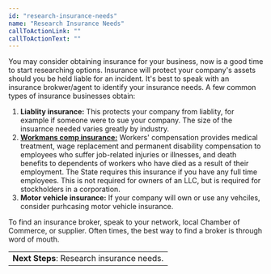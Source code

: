 ```yaml
---
id: "research-insurance-needs"
name: "Research Insurance Needs"
callToActionLink: ""
callToActionText: ""
---
```


You may consider obtaining insurance for your business, now is a good time to start researching options. Insurance will protect your company's assets should you be held liable for an incident. It's best to speak with an insurance brokwer/agent to identify your insurance needs. A few common types of insurance businesses obtain:

1. **Liablity insurance:** This protects your company from liablity, for example if someone were to sue your company. The size of the insuarnce needed varies greatly by industry.
2. **[Workmans comp insurance:](https://www.nj.gov/labor/wc/employer/require/insure_index.html)** Workers' compensation provides medical treatment, wage replacement and permanent disability compensation to employees who suffer job-related injuries or illnesses, and death benefits to dependents of workers who have died as a result of their employment. The State requires this insurance if you have any full time employees. This is not required for owners of an LLC, but is required for stockholders in a corporation.
3. **Motor vehicle insurance:** If your company will own or use any vehciles, consider purhcasing motor vehicle insurance.

To find an insurance broker, speak to your network, local Chamber of Commerce, or supplier. Often times, the best way to find a broker is through word of mouth.

||
|---|
| **Next Steps**: Research insurance needs.|
